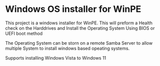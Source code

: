 # Windows OS installer for WinPE

This project is a windows installer for WinPE.
This will preform a Health check on the Harddrives and Install the Operating System Using BIOS or UEFI boot method

The Operating System can be storn on a remote Samba Server to allow multiple System to install windows based opeating systems.

Supports installing Windows Vista to Windows 11
